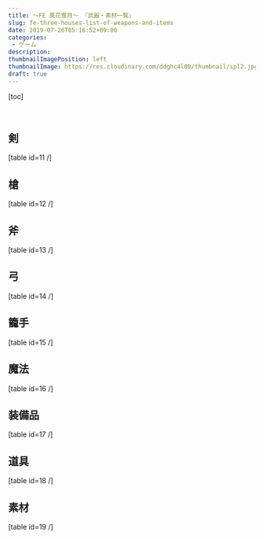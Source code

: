 ```yaml
---
title: ～FE 風花雪月～ 『武器・素材一覧』
slug: fe-three-houses-list-of-weapons-and-items
date: 2019-07-26T05:16:52+09:00
categories: 
 - ゲーム
description: 
thumbnailImagePosition: left
thumbnailImage: https://res.cloudinary.com/ddghc4l09/thumbnail/spl2.jpg
draft: true
---
```

<!--more-->

[toc]

&nbsp;
<h2>剣</h2>
[table id=11 /]
<h2>槍</h2>
[table id=12 /]
<h2>斧</h2>
[table id=13 /]
<h2>弓</h2>
[table id=14 /]
<h2>籠手</h2>
[table id=15 /]
<h2>魔法</h2>
[table id=16 /]
<h2>装備品</h2>
[table id=17 /]
<h2>道具</h2>
[table id=18 /]
<h2>素材</h2>
[table id=19 /]
